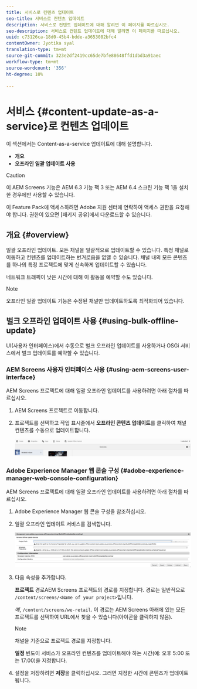 ```yaml
---
title: 서비스로 컨텐츠 업데이트
seo-title: 서비스로 컨텐츠 업데이트
description: 서비스로 컨텐트 업데이트에 대해 알려면 이 페이지를 따르십시오.
seo-description: 서비스로 컨텐트 업데이트에 대해 알려면 이 페이지를 따르십시오.
uuid: c73126ca-18d0-45b4-bdde-a3653082bfc4
contentOwner: Jyotika syal
translation-type: tm+mt
source-git-commit: 323e2df2419cc65de7bfe88648ffd1dbd3a91aec
workflow-type: tm+mt
source-wordcount: '356'
ht-degree: 10%

---
```



# 서비스 {#content-update-as-a-service}로 컨텐츠 업데이트

이 섹션에서는 Content-as-a-service 업데이트에 대해 설명합니다.

* **개요**
* **오프라인 일괄 업데이트 사용**

>[!CAUTION]
>
>이 AEM Screens 기능은 AEM 6.3 기능 팩 3 또는 AEM 6.4 스크린 기능 팩 1을 설치한 경우에만 사용할 수 있습니다.
>
>이 Feature Pack에 액세스하려면 Adobe 지원 센터에 연락하여 액세스 권한을 요청해야 합니다. 권한이 있으면 [패키지 공유]에서 다운로드할 수 있습니다.

## 개요 {#overview}

일괄 오프라인 업데이트. 모든 채널을 일괄적으로 업데이트할 수 있습니다. 특정 채널로 이동하고 컨텐츠를 업데이트하는 번거로움을 없앨 수 있습니다. 채널 내의 모든 콘텐츠를 하나의 특정 프로젝트에 맞게 신속하게 업데이트할 수 있습니다.

네트워크 트래픽이 낮은 시간에 대해 이 활동을 예약할 수도 있습니다.

>[!NOTE]
>
>오프라인 일괄 업데이트 기능은 수정된 채널만 업데이트하도록 최적화되어 있습니다.

## 벌크 오프라인 업데이트 사용 {#using-bulk-offline-update}

UI(사용자 인터페이스)에서 수동으로 벌크 오프라인 업데이트를 사용하거나 OSGi 서비스에서 벌크 업데이트를 예약할 수 있습니다.

### AEM Screens 사용자 인터페이스 사용 {#using-aem-screens-user-interface}

AEM Screens 프로젝트에 대해 일괄 오프라인 업데이트를 사용하려면 아래 절차를 따르십시오.

1. AEM Screens 프로젝트로 이동합니다.
1. 프로젝트를 선택하고 작업 표시줄에서 **오프라인 콘텐츠 업데이트**&#x200B;를 클릭하여 채널 컨텐츠를 수동으로 업데이트합니다.

   ![screen_shot_2018-04-24at122256pm](assets/screen_shot_2018-04-24at122256pm.png)

### Adobe Experience Manager 웹 콘솔 구성 {#adobe-experience-manager-web-console-configuration}

AEM Screens 프로젝트에 대해 일괄 오프라인 업데이트를 사용하려면 아래 절차를 따르십시오.

1. Adobe Experience Manager 웹 콘솔 구성을 참조하십시오.
1. 일괄 오프라인 업데이트 서비스를 검색합니다.

   ![screen_shot_2018-04-24at121428pm](assets/screen_shot_2018-04-24at121428pm.png)

1. 다음 속성을 추가합니다.

   **프로젝트** 경로AEM Screens 프로젝트의 경로를 지정합니다. 경로는 일반적으로 `/content/screens/<Name of your project>`입니다.

   *예*, `/content/screens/we-retail`. 이 경로는 AEM Screens 아래에 있는 모든 프로젝트를 선택하여 URL에서 찾을 수 있습니다(아이콘을 클릭하지 않음).

   >[!NOTE]
   >
   >채널을 기준으로 프로젝트 경로를 지정합니다.

   **일정** 빈도이 서비스가 오프라인 컨텐츠를 업데이트해야 하는 시간(예: 오후 5:00 또는 17:00)을 지정합니다.

1. 설정을 저장하려면 **저장**&#x200B;을 클릭하십시오. 그러면 지정한 시간에 콘텐츠가 업데이트됩니다.

